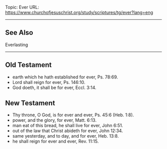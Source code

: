 Topic: Ever
URL: https://www.churchofjesuschrist.org/study/scriptures/tg/ever?lang=eng

---

## See Also

Everlasting

---

## Old Testament

- earth which he hath established for ever, Ps. 78:69.
- Lord shall reign for ever, Ps. 146:10.
- God doeth, it shall be for ever, Eccl. 3:14.

## New Testament

- Thy throne, O God, is for ever and ever, Ps. 45:6 (Heb. 1:8).
- power, and the glory, for ever, Matt. 6:13.
- man eat of this bread, he shall live for ever, John 6:51.
- out of the law that Christ abideth for ever, John 12:34.
- same yesterday, and to day, and for ever, Heb. 13:8.
- he shall reign for ever and ever, Rev. 11:15.

